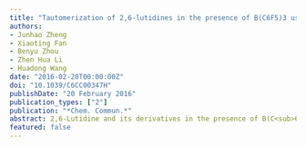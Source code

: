 ```yaml
---
title: "Tautomerization of 2,6-lutidines in the presence of B(C6F5)3 using catecholborane as a precatalyst"
authors:
- Junhao Zheng
- Xiaoting Fan
- Benyu Zhou
- Zhen Hua Li
- Huadong Wang
date: "2016-02-20T00:00:00Z"
doi: "10.1039/C6CC00347H"
publishDate: "20 February 2016" 
publication_types: ["2"]
publication: "*Chem. Commun.*"
abstract: 2,6-Lutidine and its derivatives in the presence of B(C<sub>6</sub>F<sub>5</sub>)<sub>3</sub> undergo tautomerization to yield the corresponding enamine·B(C<sub>6</sub>F<sub>5</sub>)<sub>3<sub> adducts when catecholborane is applied as a precatalyst. This reaction provides a straightforward way for benzylic C–H borylation of lutidines.
featured: false
---
```


